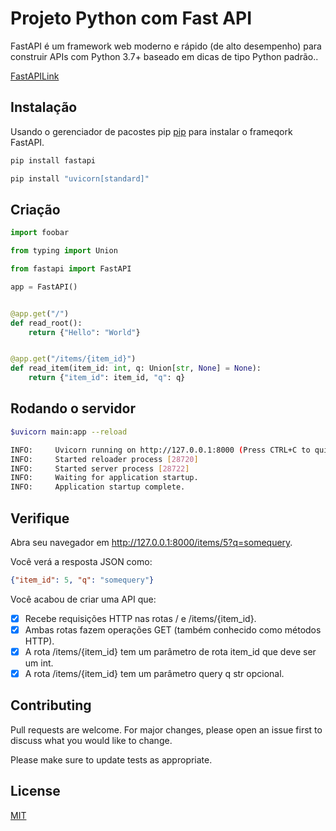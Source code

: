 
# Projeto Python com Fast API

FastAPI é um framework web moderno e rápido (de alto desempenho) para construir APIs com Python 3.7+ baseado em dicas de tipo Python padrão..

[FastAPILink](https://fastapi.tiangolo.com/)

## Instalação

Usando o gerenciador de pacostes pip [pip](https://pip.pypa.io/en/stable/) para instalar o frameqork FastAPI.

```bash
pip install fastapi
```
```bash
pip install "uvicorn[standard]"
```

## Criação

```python
import foobar

from typing import Union

from fastapi import FastAPI

app = FastAPI()


@app.get("/")
def read_root():
    return {"Hello": "World"}


@app.get("/items/{item_id}")
def read_item(item_id: int, q: Union[str, None] = None):
    return {"item_id": item_id, "q": q}
```

## Rodando o servidor

```bash
$uvicorn main:app --reload

INFO:     Uvicorn running on http://127.0.0.1:8000 (Press CTRL+C to quit)
INFO:     Started reloader process [28720]
INFO:     Started server process [28722]
INFO:     Waiting for application startup.
INFO:     Application startup complete.
```

## Verifique
Abra seu navegador em http://127.0.0.1:8000/items/5?q=somequery.

Você verá a resposta JSON como:
```Json
{"item_id": 5, "q": "somequery"}
```
Você acabou de criar uma API que:
- [x] Recebe requisições HTTP nas rotas / e /items/{item_id}.
- [x] Ambas rotas fazem operações GET (também conhecido como métodos HTTP).
- [x] A rota /items/{item_id} tem um parâmetro de rota item_id que deve ser um int.
- [x] A rota /items/{item_id} tem um parâmetro query q str opcional.

## Contributing
Pull requests are welcome. For major changes, please open an issue first to discuss what you would like to change.

Please make sure to update tests as appropriate.

## License
[MIT](https://choosealicense.com/licenses/mit/)
